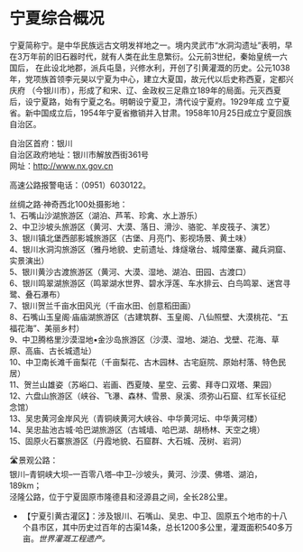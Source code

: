 # 宁夏综合概况  
宁夏简称宁。是中华民族远古文明发祥地之一。境内灵武市“水洞沟遗址”表明，早在3万年前的旧石器时代，就有人类在此生息繁衍。公元前3世纪，秦始皇统一六国后， 在此设北地郡，派兵屯垦，兴修水利，开创了引黄灌溉的历史。公元1038年，党项族首领李元昊以宁夏为中心，建立大夏国，故元代以后史称西夏，定都兴庆府 （今银川市），形成了和宋、辽、金政权三足鼎立189年的局面。元灭西夏后，设宁夏路，始有宁夏之名。明朝设宁夏卫，清代设宁夏府。1929年成 立宁夏省。新中国成立后，1954年宁夏省撤销并入甘肃。1958年10月25日成立宁夏回族自治区。   

自治区首府：银川  
自治区政府地址：银川市解放西街361号  
网址：http://www.nx.gov.cn  
  
高速公路报警电话：（0951）6030122。   

丝绸之路·神奇西北100处摄影地：  
1、石嘴山沙湖旅游区（湖泊、芦苇、珍禽、水上游乐）  
2、中卫沙坡头旅游区（黄河、大漠、落日、滑沙、骆驼、羊皮筏子、演艺）  
3、银川镇北堡西部影城旅游区（古堡、月亮门、影视场景、黄土味）  
4、银川水洞沟旅游区（雅丹地貌、史前遗址、烽燧墩台、城障堡寨、藏兵洞窟、实景演出）  
5、银川黄沙古渡旅游区（黄河、大漠、湿地、湖泊、田园、古渡口）  
6、银川鸣翠湖旅游区（鸣翠湖水世界、碧水浮莲、车水排云、白鸟鸣翠、迷宫寻鹭、叠石瀑布）  
7、银川贺兰千亩水田风光（千亩水田、创意稻田画）  
8、石嘴山玉皇阁·庙庙湖旅游区（古建筑群、玉皇阁、八仙照壁、大漠桃花、“五福花海”、美丽乡村）  
9、中卫腾格里沙漠湿地▪金沙岛旅游区（沙漠、湿地、湖泊、戈壁、花海、草原、高庙、古长城遗址）  
10、中卫南长滩千亩梨花（千亩梨花、古木园林、古宅庭院、原始村落、特色民居）  
11、贺兰山雄姿（苏峪口、岩画、西夏陵、星空、云雾、拜寺口双塔、果园）  
12、六盘山旅游区（峡谷、飞瀑、森林、雪景、泉溪、须弥山石窟、红军长征纪念馆）  
13、吴忠黄河金岸风光（青铜峡黄河大峡谷、中华黄河坛、中华黄河楼）  
14、吴忠盐池古城·哈巴湖旅游区（古城墙、哈巴湖、胡杨林、天空之境）  
15、固原火石寨旅游区（丹霞地貌、石窟群、大石城、茂树、岩洞）  

🛣️景观公路：  
银川–青铜峡大坝–一百零八塔–中卫–沙坡头，黄河、沙漠、佛塔、湖泊，189km；  
泾隆公路，位于宁夏固原市隆德县和泾源县之间，全长28公里。   

* 【宁夏引黄古灌区】：涉及银川、石嘴山、吴忠、中卫、固原五个地市的十八个县市区，其中历史过百年的古渠14条，总长1200多公里，灌溉面积540多万亩。*世界灌溉工程遗产。*  